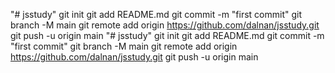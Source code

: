 "# jsstudy"  git init git add README.md git commit -m "first commit" git branch -M main git remote add origin https://github.com/dalnan/jsstudy.git git push -u origin main
"# jsstudy"  git init git add README.md git commit -m "first commit" git branch -M main git remote add origin https://github.com/dalnan/jsstudy.git git push -u origin main
